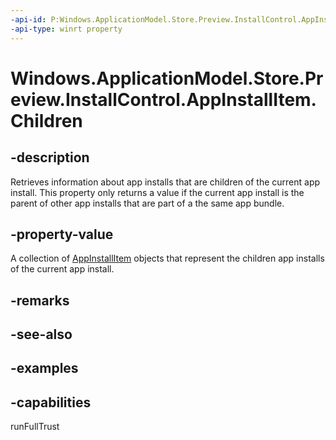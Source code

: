 ```yaml
---
-api-id: P:Windows.ApplicationModel.Store.Preview.InstallControl.AppInstallItem.Children
-api-type: winrt property
---
```


<!-- Property syntax.
public IVectorView<AppInstallItem> Children { get; }
-->

# Windows.ApplicationModel.Store.Preview.InstallControl.AppInstallItem.Children

## -description
Retrieves information about app installs that are children of the current app install. This property only returns a value if the current app install is the parent of other app installs that are part of a the same app bundle.

## -property-value
A collection of [AppInstallItem](appinstallitem.md) objects that represent the children app installs of the current app install.

## -remarks

## -see-also

## -examples

## -capabilities
runFullTrust
